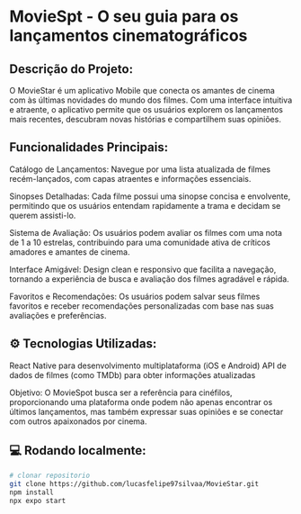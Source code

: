 # MovieSpt - O seu guia para os lançamentos cinematográficos

## Descrição do Projeto:

O MovieStar é um aplicativo Mobile que conecta os amantes de cinema com às últimas novidades do mundo dos filmes. Com uma interface intuitiva e atraente, o aplicativo permite que os usuários explorem os lançamentos mais recentes, descubram novas histórias e compartilhem suas opiniões.

## Funcionalidades Principais:

Catálogo de Lançamentos: Navegue por uma lista atualizada de filmes recém-lançados, com capas atraentes e informações essenciais.

Sinopses Detalhadas: Cada filme possui uma sinopse concisa e envolvente, permitindo que os usuários entendam rapidamente a trama e decidam se querem assisti-lo.

Sistema de Avaliação: Os usuários podem avaliar os filmes com uma nota de 1 a 10 estrelas, contribuindo para uma comunidade ativa de críticos amadores e amantes de cinema.

Interface Amigável: Design clean e responsivo que facilita a navegação, tornando a experiência de busca e avaliação dos filmes agradável e rápida.

Favoritos e Recomendações: Os usuários podem salvar seus filmes favoritos e receber recomendações personalizadas com base nas suas avaliações e preferências.

## ⚙️ Tecnologias Utilizadas:

React Native para desenvolvimento multiplataforma (iOS e Android)
API de dados de filmes (como TMDb) para obter informações atualizadas

Objetivo: O MovieSpot busca ser a referência para cinéfilos, proporcionando uma plataforma onde podem não apenas encontrar os últimos lançamentos, mas também expressar suas opiniões e se conectar com outros apaixonados por cinema.

## 💻 Rodando localmente: 
```bash
# clonar repositorio  
git clone https://github.com/lucasfelipe97silvaa/MovieStar.git
npm install
npx expo start
```
